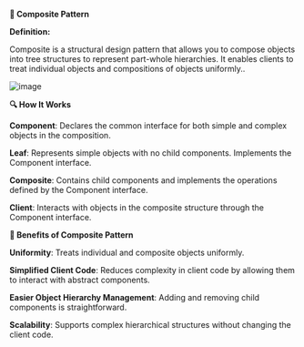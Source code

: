 **🧩 Composite Pattern**

**Definition:**

Composite is a structural design pattern that allows you to compose objects into tree structures to represent part-whole hierarchies. It enables clients to treat individual objects and compositions of objects uniformly..

![image](https://github.com/user-attachments/assets/dc088210-47b0-4b75-9070-23d104f6cbbf)





**🔍 How It Works**

**Component**: Declares the common interface for both simple and complex objects in the composition.

**Leaf**: Represents simple objects with no child components. Implements the Component interface.

**Composite**: Contains child components and implements the operations defined by the Component interface.

**Client**: Interacts with objects in the composite structure through the Component interface.


**🌟 Benefits of Composite Pattern**

**Uniformity**: Treats individual and composite objects uniformly.

**Simplified Client Code**: Reduces complexity in client code by allowing them to interact with abstract components.

**Easier Object Hierarchy Management**: Adding and removing child components is straightforward.

**Scalability**: Supports complex hierarchical structures without changing the client code.
